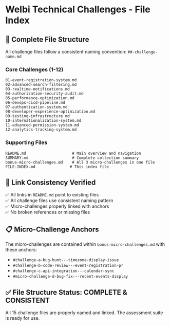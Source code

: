 # Welbi Technical Challenges - File Index

## 📁 Complete File Structure

All challenge files follow a consistent naming convention: `##-challenge-name.md`

### Core Challenges (1-12)
```
01-event-registration-system.md
02-advanced-search-filtering.md
03-realtime-notifications.md
04-authorization-security-audit.md
05-performance-optimization.md
06-devops-cicd-pipeline.md
07-authentication-system.md
08-developer-experience-optimization.md
09-testing-infrastructure.md
10-internationalization-system.md
11-advanced-permission-system.md
12-analytics-tracking-system.md
```

### Supporting Files
```
README.md                    # Main overview and navigation
SUMMARY.md                   # Complete collection summary
bonus-micro-challenges.md    # All 3 micro-challenges in one file
FILE-INDEX.md               # This index file
```

## 🔗 Link Consistency Verified

✅ All links in `README.md` point to existing files  
✅ All challenge files use consistent naming pattern  
✅ Micro-challenges properly linked with anchors  
✅ No broken references or missing files  

## 📋 Micro-Challenge Anchors

The micro-challenges are contained within `bonus-micro-challenges.md` with these anchors:

- `#challenge-a-bug-hunt---timezone-display-issue`
- `#challenge-b-code-review---event-registration-pr` 
- `#challenge-c-api-integration---calendar-sync`
- `#micro-challenge-d-bug-fix---recent-events-display`

## ✅ File Structure Status: COMPLETE & CONSISTENT

All 15 challenge files are properly named and linked. The assessment suite is ready for use. 